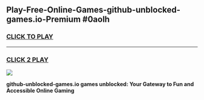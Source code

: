 
## Play-Free-Online-Games-github-unblocked-games.io-Premium #0aolh
<h3>
<a href="https://premium.freeplayer.one?title=github-unblocked-games.io&ref=8M">CLICK TO PLAY</a></h3>
<hr>

<h3>
<a href="https://premium.freeplayer.one?title=github-unblocked-games.io&ref=8M">CLICK 2 PLAY</a>
  
</h3>

<a href="https://premium.freeplayer.one?title=github-unblocked-games.io&ref=8M"><img src="https://clearcache.store/games.png"></a>


**github-unblocked-games.io games unblocked: Your Gateway to Fun and Accessible Online Gaming**
